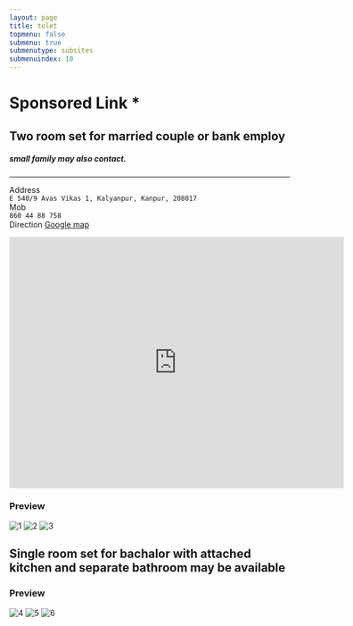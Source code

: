 ```yaml
---
layout: page
title: tolet
topmenu: false
submenu: true
submenutype: subsites
submenuindex: 10
---
```

# Sponsored Link *


## Two room set for married couple or bank employ
#####  small family may also contact.
---
Address  
`E 540/9 Avas Vikas 1, Kalyanpur, Kanpur, 208017`  
Mob  
`860 44 88 758`  
Direction [Google map](https://goo.gl/maps/d2tsjN3BYNv)

<iframe src="https://www.google.com/maps/embed?pb=!1m18!1m12!1m3!1d3570.941884564576!2d80.24756131557108!3d26.489815983311544!2m3!1f0!2f0!3f0!3m2!1i1024!2i768!4f13.1!3m3!1m2!1s0x399c37be85000001%3A0x218008c84e6a3c6c!2sArchana+School+of+Music+and+Arts!5e0!3m2!1sen!2sin!4v1550032102570" width="600" height="450" frameborder="0" style="border:0" allowfullscreen></iframe>

### Preview
![1](https://raw.githubusercontent.com/mgeekin/tolet/1.jpg)
![2](https://raw.githubusercontent.com/mgeekin/tolet/2.jpg)
![3](https://raw.githubusercontent.com/mgeekin/tolet/3.jpg)


## Single room set for bachalor with attached kitchen and separate bathroom may be available

### Preview
![4](https://raw.githubusercontent.com/mgeekin/tolet/4.jpg)
![5](https://raw.githubusercontent.com/mgeekin/tolet/5.jpg)
![6](https://raw.githubusercontent.com/mgeekin/tolet/6.jpg)